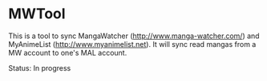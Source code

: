 MWTool
======

This is a tool to sync MangaWatcher (http://www.manga-watcher.com/) and MyAnimeList
(http://www.myanimelist.net). It will sync read mangas from a MW account to one's MAL account.

Status: In progress
